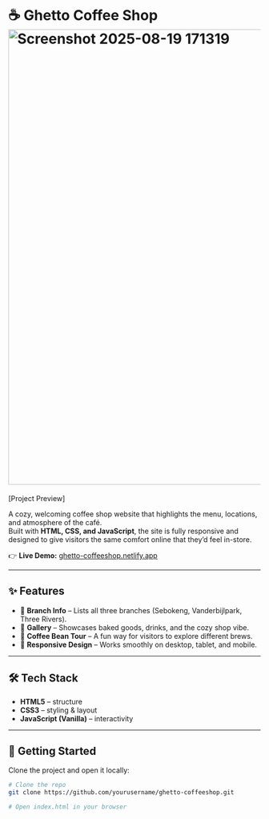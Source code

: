 # ☕ Ghetto Coffee Shop<img width="1874" height="910" alt="Screenshot 2025-08-19 171319" src="https://github.com/user-attachments/assets/1962b04b-03d2-4630-9369-8f586c2a788c" />


[Project Preview]

A cozy, welcoming coffee shop website that highlights the menu, locations, and atmosphere of the café.  
Built with **HTML, CSS, and JavaScript**, the site is fully responsive and designed to give visitors the same comfort online that they’d feel in-store.  

👉 **Live Demo:** [ghetto-coffeeshop.netlify.app](https://ghetto-coffeeshop.netlify.app/)  

---

## ✨ Features

- 📍 **Branch Info** – Lists all three branches (Sebokeng, Vanderbijlpark, Three Rivers).  
- 📸 **Gallery** – Showcases baked goods, drinks, and the cozy shop vibe.  
- 📖 **Coffee Bean Tour** – A fun way for visitors to explore different brews.  
- 📱 **Responsive Design** – Works smoothly on desktop, tablet, and mobile.  

---

## 🛠️ Tech Stack

- **HTML5** – structure  
- **CSS3** – styling & layout  
- **JavaScript (Vanilla)** – interactivity  

---

## 🚀 Getting Started

Clone the project and open it locally:

```bash
# Clone the repo
git clone https://github.com/yourusername/ghetto-coffeeshop.git

# Open index.html in your browser
